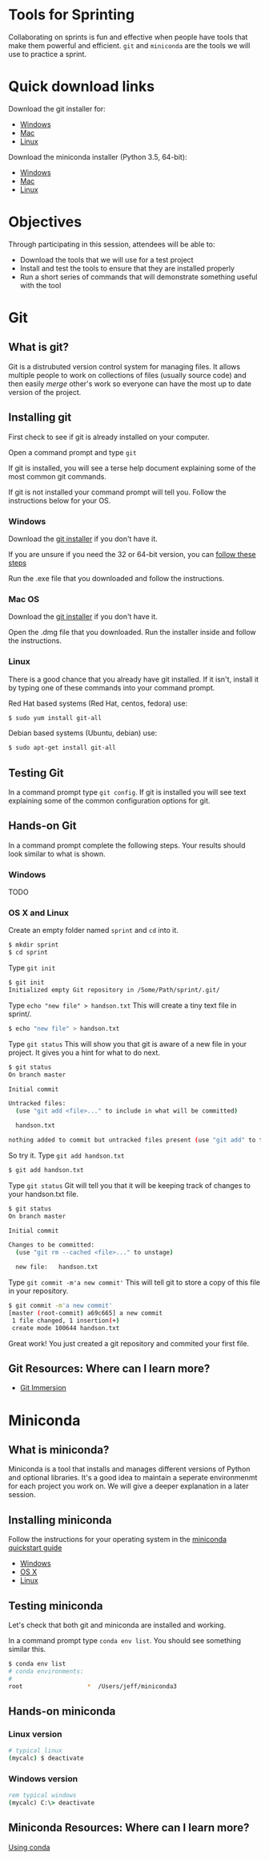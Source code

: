 # Tools for Sprinting
Collaborating on sprints is fun and effective when people have tools that make them powerful and efficient. `git` and `miniconda` are the tools we will use to practice a sprint. 

# Quick download links

Download the git installer for:

* [Windows](https://git-scm.com/download/windows)
* [Mac](https://git-scm.com/download/mac)
* [Linux](https://git-scm.com/download/linux)

Download the miniconda installer (Python 3.5, 64-bit): 

* [Windows](https://repo.continuum.io/miniconda/Miniconda3-latest-Windows-x86_64.exe)
* [Mac](https://repo.continuum.io/miniconda/Miniconda3-latest-MacOSX-x86_64.sh)
* [Linux](https://repo.continuum.io/miniconda/Miniconda3-latest-Linux-x86_64.sh)

# Objectives
Through participating in this session, attendees will be able to:

* Download the tools that we will use for a test project
* Install and test the tools to ensure that they are installed properly
* Run a short series of commands that will demonstrate something useful with the tool 

# Git 

## What is git?
Git is a distrubuted version control system for managing files. It allows multiple people to work on collections of files (usually source code) and then easily *merge* other's work so everyone can have the most up to date version of the project. 

## Installing git
First check to see if git is already installed on your computer.

Open a command prompt and type `git`

If git is installed, you will see a terse help document explaining some of the most common git commands.

If git is not installed your command prompt will tell you. Follow the instructions below for your OS. 

### Windows

Download the [git installer](https://git-scm.com/download/windows) if you don't have it.

If you are unsure if you need the 32 or 64-bit version, you can [follow these steps](https://support.microsoft.com/en-us/help/15056/windows-7-32-64-bit-faq)

Run the .exe file that you downloaded and follow the instructions.

### Mac OS

Download the [git installer](https://git-scm.com/download/mac)  if you don't have it.

Open the .dmg file that you downloaded. Run the installer inside and follow the instructions.

### Linux

There is a good chance that you already have git installed. If it isn't, install it by typing one of these commands into your command prompt.

Red Hat based systems (Red Hat, centos, fedora) use:

```bash
$ sudo yum install git-all
```
Debian based systems (Ubuntu, debian) use:

```bash
$ sudo apt-get install git-all
```

## Testing Git
In a command prompt type `git config`. If git is installed you will see text explaining some of the common configuration options for git.

## Hands-on Git
In a command prompt complete the following steps. Your results should look similar to what is shown.

### Windows
TODO

### OS X and Linux
Create an empty folder named `sprint` and `cd` into it.

```bash
$ mkdir sprint 
$ cd sprint
```

Type `git init`


```bash
$ git init
Initialized empty Git repository in /Some/Path/sprint/.git/
```
Type `echo "new file" > handson.txt` This will create a tiny text file in sprint/.

```bash
$ echo "new file" > handson.txt
```

Type `git status` This will show you that git is aware of a new file in your project. It gives you a hint for what to do next.

```bash
$ git status
On branch master

Initial commit

Untracked files:
  (use "git add <file>..." to include in what will be committed)

  handson.txt

nothing added to commit but untracked files present (use "git add" to track)
```

So try it. Type `git add handson.txt`

```bash
$ git add handson.txt
```

Type `git status` Git will tell you that it will be keeping track of changes to your handson.txt file.

```bash
$ git status
On branch master

Initial commit

Changes to be committed:
  (use "git rm --cached <file>..." to unstage)

  new file:   handson.txt
```

Type `git commit -m'a new commit'` This will tell git to store a copy of this file in your repository. 

```bash
$ git commit -m'a new commit'
[master (root-commit) a69c665] a new commit
 1 file changed, 1 insertion(+)
 create mode 100644 handson.txt
```
Great work! You just created a git repository and commited your first file.


## Git Resources: Where can I learn more?

* [Git Immersion](http://gitimmersion.com/index.html)




# Miniconda
## What is miniconda?
Miniconda is a tool that installs and manages different versions of Python and optional libraries. It's a good idea to maintain a seperate environmenmt for each project you work on. We will give a deeper explanation in a later session.


## Installing miniconda
Follow the instructions for your operating system in the [miniconda quickstart guide](http://conda.pydata.org/docs/install/quick.html)

* [Windows](http://conda.pydata.org/docs/install/quick.html#windows-miniconda-install)
* [OS X](http://conda.pydata.org/docs/install/quick.html#os-x-miniconda-install)
* [Linux](http://conda.pydata.org/docs/install/quick.html#linux-miniconda-install)


## Testing miniconda
Let's check that both git and miniconda are installed and working.

In a command prompt type `conda env list`. You should see something similar this.

```bash
$ conda env list
# conda environments:
#
root                  *  /Users/jeff/miniconda3
```

## Hands-on miniconda

### Linux version
```bash
# typical linux
(mycalc) $ deactivate
```

### Windows version
```bat
rem typical windows
(mycalc) C:\> deactivate
```

## Miniconda Resources: Where can I learn more?

[Using conda](http://conda.pydata.org/docs/using/index.html)




